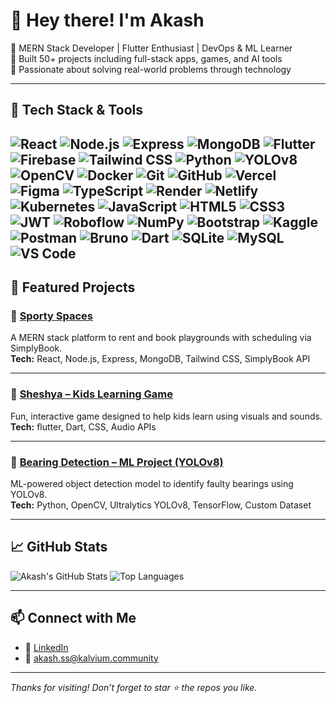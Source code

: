 # 👋 Hey there! I'm Akash

🎯 MERN Stack Developer | Flutter Enthusiast | DevOps & ML Learner  
🧠 Built 50+ projects including full-stack apps, games, and AI tools  
🚀 Passionate about solving real-world problems through technology

---

## 🔧 Tech Stack & Tools

![React](https://img.shields.io/badge/-React-20232A?style=for-the-badge&logo=react)
![Node.js](https://img.shields.io/badge/-Node.js-339933?style=for-the-badge&logo=nodedotjs&logoColor=white)
![Express](https://img.shields.io/badge/-Express.js-000000?style=for-the-badge&logo=express&logoColor=white)
![MongoDB](https://img.shields.io/badge/-MongoDB-4DB33D?style=for-the-badge&logo=mongodb&logoColor=white)
![Flutter](https://img.shields.io/badge/-Flutter-02569B?style=for-the-badge&logo=flutter&logoColor=white)
![Firebase](https://img.shields.io/badge/-Firebase-FFCA28?style=for-the-badge&logo=firebase&logoColor=black)
![Tailwind CSS](https://img.shields.io/badge/-Tailwind%20CSS-38B2AC?style=for-the-badge&logo=tailwind-css&logoColor=white)
![Python](https://img.shields.io/badge/-Python-3776AB?style=for-the-badge&logo=python&logoColor=white)
![YOLOv8](https://img.shields.io/badge/-YOLOv8-FF1493?style=for-the-badge&logo=github)
![OpenCV](https://img.shields.io/badge/-OpenCV-5C3EE8?style=for-the-badge&logo=opencv&logoColor=white)
![Docker](https://img.shields.io/badge/-Docker-2496ED?style=for-the-badge&logo=docker&logoColor=white)
![Git](https://img.shields.io/badge/-Git-F05032?style=for-the-badge&logo=git&logoColor=white)
![GitHub](https://img.shields.io/badge/-GitHub-181717?style=for-the-badge&logo=github)
![Vercel](https://img.shields.io/badge/-Vercel-000000?style=for-the-badge&logo=vercel&logoColor=white)
![Figma](https://img.shields.io/badge/-Figma-F24E1E?style=for-the-badge&logo=figma&logoColor=white)
![TypeScript](https://img.shields.io/badge/-TypeScript-3178C6?style=for-the-badge&logo=typescript&logoColor=white)
![Render](https://img.shields.io/badge/-Render-46E3B7?style=for-the-badge&logo=render&logoColor=black)
![Netlify](https://img.shields.io/badge/-Netlify-00C7B7?style=for-the-badge&logo=netlify&logoColor=white)
![Kubernetes](https://img.shields.io/badge/-Kubernetes-326CE5?style=for-the-badge&logo=kubernetes&logoColor=white)
![JavaScript](https://img.shields.io/badge/-JavaScript-F7DF1E?style=for-the-badge&logo=javascript&logoColor=black)
![HTML5](https://img.shields.io/badge/-HTML5-E34F26?style=for-the-badge&logo=html5&logoColor=white)
![CSS3](https://img.shields.io/badge/-CSS3-1572B6?style=for-the-badge&logo=css3&logoColor=white)
![JWT](https://img.shields.io/badge/-JWT-000000?style=for-the-badge&logo=jsonwebtokens&logoColor=white)
![Roboflow](https://img.shields.io/badge/-Roboflow-0D1117?style=for-the-badge&logo=roboflow&logoColor=white)
![NumPy](https://img.shields.io/badge/-NumPy-013243?style=for-the-badge&logo=numpy&logoColor=white)
![Bootstrap](https://img.shields.io/badge/-Bootstrap-7952B3?style=for-the-badge&logo=bootstrap&logoColor=white)
![Kaggle](https://img.shields.io/badge/-Kaggle-20BEFF?style=for-the-badge&logo=kaggle&logoColor=white)
![Postman](https://img.shields.io/badge/-Postman-FF6C37?style=for-the-badge&logo=postman&logoColor=white)
![Bruno](https://img.shields.io/badge/-Bruno-240046?style=for-the-badge&logoColor=white)
![Dart](https://img.shields.io/badge/-Dart-0175C2?style=for-the-badge&logo=dart&logoColor=white)
![SQLite](https://img.shields.io/badge/-SQLite-003B57?style=for-the-badge&logo=sqlite&logoColor=white)
![MySQL](https://img.shields.io/badge/-MySQL-4479A1?style=for-the-badge&logo=mysql&logoColor=white)
![VS Code](https://img.shields.io/badge/-VS%20Code-007ACC?logo=visual-studio-code&logoColor=white&style=flat)
---

## 📌 Featured Projects

### 🏀 [Sporty Spaces](https://sporty-spaces.vercel.app/)
A MERN stack platform to rent and book playgrounds with scheduling via SimplyBook.  
**Tech:** React, Node.js, Express, MongoDB, Tailwind CSS, SimplyBook API

---

### 👶 [Sheshya – Kids Learning Game](https://drive.google.com/file/d/1zvkN-BnI1WGqbeZdBUeOBkT-9be6jS5y/view)
Fun, interactive game designed to help kids learn using visuals and sounds.  
**Tech:** flutter, Dart, CSS, Audio APIs

---

### 🤖 [Bearing Detection – ML Project (YOLOv8)](https://github.com/akash96983/bearing_detection_Yolov8_model)
ML-powered object detection model to identify faulty bearings using YOLOv8.  
**Tech:** Python, OpenCV, Ultralytics YOLOv8, TensorFlow, Custom Dataset

---

## 📈 GitHub Stats

![Akash's GitHub Stats](https://github-readme-stats.vercel.app/api?username=akash96983&show_icons=true&theme=github_dark&hide_border=true&count_private=true)
![Top Languages](https://github-readme-stats.vercel.app/api/top-langs/?username=akash96983&layout=compact&theme=github_dark&hide_border=true)

---

## 📫 Connect with Me

- 💼 [LinkedIn](https://www.linkedin.com/in/akash-s-70895a2b7/)
- 📧 akash.ss@kalvium.community  

---

_Thanks for visiting! Don’t forget to star ⭐ the repos you like._
